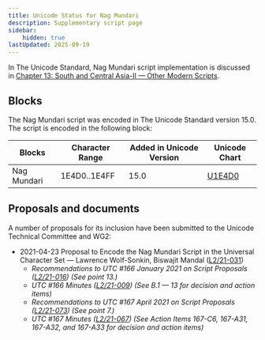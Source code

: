 ```yaml
---
title: Unicode Status for Nag Mundari
description: Supplementary script page
sidebar:
    hidden: true
lastUpdated: 2025-09-19
---
```


In The Unicode Standard, Nag Mundari script implementation is discussed in [Chapter 13: South and Central Asia-II — Other Modern Scripts](https://www.unicode.org/versions/latest/core-spec/chapter-13/#G112439).

## Blocks

The Nag Mundari script was encoded in The Unicode Standard version 15.0. The script is encoded in the following block:

| Blocks | Character Range | Added in Unicode Version | Unicode Chart |
| ------ | --------------- | ------------------------ | ------------- |
| Nag Mundari | 1E4D0..1E4FF | 15.0 | [U1E4D0](http://www.unicode.org/charts/PDF/U1E4D0.pdf) |

## Proposals and documents

A number of proposals for its inclusion have been submitted to the Unicode Technical Committee and WG2:
- 2021-04-23 Proposal to Encode the Nag Mundari Script in the Universal Character Set — Lawrence Wolf-Sonkin, Biswajit Mandal ([L2/21-031](http://www.unicode.org/cgi-bin/GetMatchingDocs.pl?L2/21-031))
  - _Recommendations to UTC #166 January 2021 on Script Proposals ([L2/21-016](https://www.unicode.org/L2/L2021/21016r-script-adhoc-rept.pdf)) (See point 13.)_
  - _UTC #166 Minutes ([L2/21-009](https://www.unicode.org/L2/L2021/21009.htm)) (See B.1 — 13 for decision and action items)_
  - _Recommendations to UTC #167 April 2021 on Script Proposals ([L2/21-073](http://www.unicode.org/L2/L2021/21073-script-adhoc-rept.pdf)) (See point 7.)_
  - _UTC #167 Minutes ([L2/21-067](https://www.unicode.org/L2/L2021/21066.htm)) (See Action Items 167-C6, 167-A31, 167-A32, and 167-A33 for decision and action items)_
